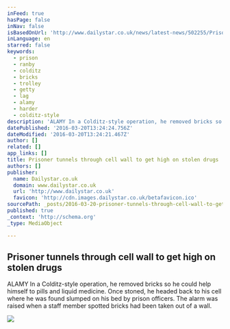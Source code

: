 ```yaml
---
inFeed: true
hasPage: false
inNav: false
isBasedOnUrl: 'http://www.dailystar.co.uk/news/latest-news/502255/Prisoner-tunnels-through-cell-wall-to-get-high-on-stolen-drugs'
inLanguage: en
starred: false
keywords:
  - prison
  - ranby
  - colditz
  - bricks
  - trolley
  - getty
  - lag
  - alamy
  - harder
  - colditz-style
description: 'ALAMY In a Colditz-style operation, he removed bricks so he could help himself to pills and liquid medicine. Once stoned, he headed back to his cell where he was found slumped on his bed by prison officers. The alarm was raised when a staff member spotted bricks had been taken out of a wall.'
datePublished: '2016-03-20T13:24:24.756Z'
dateModified: '2016-03-20T13:24:21.467Z'
author: []
related: []
app_links: []
title: Prisoner tunnels through cell wall to get high on stolen drugs
authors: []
publisher:
  name: Dailystar.co.uk
  domain: www.dailystar.co.uk
  url: 'http://www.dailystar.co.uk'
  favicon: 'http://cdn.images.dailystar.co.uk/betafavicon.ico'
sourcePath: _posts/2016-03-20-prisoner-tunnels-through-cell-wall-to-get-high-on-stolen-dru.md
published: true
_context: 'http://schema.org'
_type: MediaObject

---
```

<article style=""><h1>Prisoner tunnels through cell wall to get high on stolen drugs</h1><p>ALAMY In a Colditz-style operation, he removed bricks so he could help himself to pills and liquid medicine. Once stoned, he headed back to his cell where he was found slumped on his bed by prison officers. The alarm was raised when a staff member spotted bricks had been taken out of a wall.</p><img src="https://s3-us-west-2.amazonaws.com/the-grid-img/p/c9e06500000dd4f20ef0489e3eb8b250561013d7.jpg" /></article>